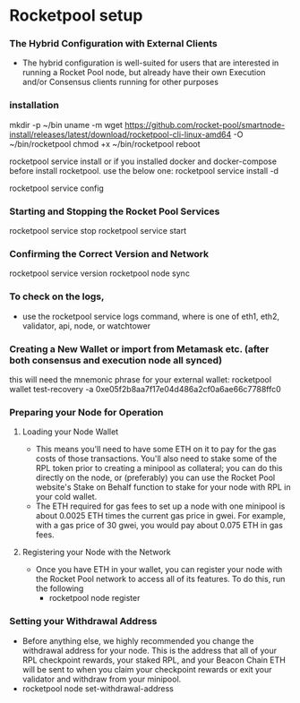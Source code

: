 # Rocketpool setup

### The Hybrid Configuration with External Clients 
  - The hybrid configuration is well-suited for users that are interested in running a Rocket Pool node, but already have their own Execution and/or Consensus clients running for other purposes

### installation
mkdir -p ~/bin
uname -m
wget https://github.com/rocket-pool/smartnode-install/releases/latest/download/rocketpool-cli-linux-amd64 -O ~/bin/rocketpool
chmod +x ~/bin/rocketpool
reboot

rocketpool service install
or if you installed docker and docker-compose before install rocketpool. use the below one:
rocketpool service install -d


rocketpool service config

### Starting and Stopping the Rocket Pool Services 
rocketpool service stop
rocketpool service start

### Confirming the Correct Version and Network 
rocketpool service version
rocketpool node sync

### To check on the logs, 
  - use the rocketpool service logs <container> command, where <container> is one of eth1, eth2, validator, api, node, or watchtower

### Creating a New Wallet or import from Metamask etc. (after both consensus and execution node all synced)
this will need the mnemonic phrase for your external wallet:
rocketpool wallet test-recovery -a 0xe05f2b8aa7f17e04d486a2cf0a6ae66c7788ffc0


### Preparing your Node for Operation 
1. Loading your Node Wallet
    - This means you'll need to have some ETH on it to pay for the gas costs of those transactions. You'll also need to stake some of the RPL token prior to creating a minipool as collateral; you can do this directly on the node, or (preferably) you can use the Rocket Pool website's Stake on Behalf function to stake for your node with RPL in your cold wallet.
    - The ETH required for gas fees to set up a node with one minipool is about 0.0025 ETH times the current gas price in gwei. For example, with a gas price of 30 gwei, you would pay about 0.075 ETH in gas fees.

2. Registering your Node with the Network
    - Once you have ETH in your wallet, you can register your node with the Rocket Pool network to access all of its features. To do this, run the following
        - rocketpool node register
     
### Setting your Withdrawal Address
  - Before anything else, we highly recommended you change the withdrawal address for your node. This is the address that all of your RPL checkpoint rewards, your staked RPL, and your Beacon Chain ETH will be sent to when you claim your checkpoint rewards or exit your validator and withdraw from your minipool.
  - rocketpool node set-withdrawal-address <your cold wallet address or ENS name>
